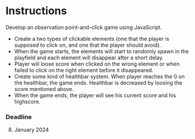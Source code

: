 # Instructions

Develop an observation point-and-click game using JavaScript.

- Create a two types of clickable elements (one that the player is supposed to click on, and one that the player should avoid).
- When the game starts, the elements will start to randomly spawn in the playfield and each element will disappear after a short delay.
- Player will loose score when clicked on the wrong element or when failed to click on the right element before it disappeared.
- Create some kind of healthbar system. When player reaches the 0 on the healthbar, the game ends. Healthbar is decreased by loosing the score mentioned above.
- When the game ends, the player will see his current score and his highscore.

### Deadline

8. January 2024
